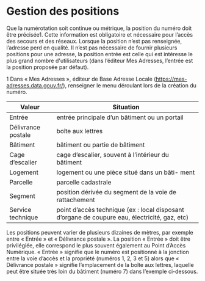 # Gestion des positions

Que la numérotation soit continue ou métrique, la position du numéro doit être précisée1. Cette information est obligatoire et nécessaire pour l’accès des secours et des réseaux. Lorsque la position n’est pas renseignée, l’adresse perd en qualité. Il n’est pas nécessaire de fournir plusieurs positions pour une adresse, la position entrée est celle qui est intéresse le plus grand nombre d'utilisateurs (dans l’éditeur Mes Adresses, l’entrée est la position proposée par défaut).

1 Dans « Mes Adresses », éditeur de Base Adresse Locale (https://mes-adresses.data.gouv.fr/), renseigner le menu déroulant lors de la création du numéro.



| Valeur             | Situation                                                                                     |
| ------------------ | --------------------------------------------------------------------------------------------- |
| Entrée            | entrée principale d’un bâtiment ou un portail                                                 |
| Délivrance postale | boîte aux lettres                                                                             |
| Bâtiment           | bâtiment ou partie de bâtiment                                                                |
| Cage d’escalier    | cage d’escalier, souvent à l’intérieur du bâtiment                                            |
| Logement           | logement ou une pièce situé dans un bâti- ment                                                |
| Parcelle           | parcelle cadastrale                                                                           |
| Segment            | position dérivée du segment de la voie de rattachement                                        |
| Service technique  | point d’accès technique (ex : local disposant d’organe de coupure eau, électricité, gaz, etc) |

Les positions peuvent varier de plusieurs dizaines de mètres, par exemple entre « Entrée » et « Délivrance postale ». La position « Entrée » doit être privilégiée, elle correspond le plus souvent également au Point d’Accès Numérique. « Entrée » signifie que le numéro est positionné à la jonction entre la voie d’accès et la propriété (numéros 1, 2, 3 et 5) alors que « Délivrance postale » signifie l’emplacement de la boîte aux lettres, laquelle peut être située très loin du bâtiment (numéro 7) dans l’exemple ci-dessous.


